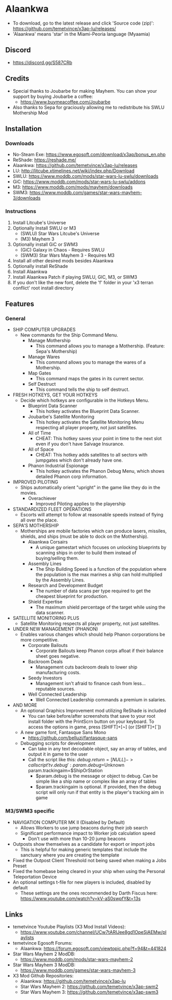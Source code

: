 # Alaankwa
* To download, go to the latest release and click 'Source code (zip)': https://github.com/temetvince/x3ap-lu/releases/
* 'Alaankwa' means 'star' in the Miami-Peoria language (Myaamia)

## Discord
* https://discord.gg/S587CRb

## Credits
* Special thanks to Joubarbe for making Mayhem. You can show your support by buying Joubarbe a coffee:
    * https://www.buymeacoffee.com/Joubarbe
* Also thanks to Sepa for graciously allowing me to redistribute his SWLU Mothership Mod

## Installation
### Downloads
* No-Steam Exe: https://www.egosoft.com/download/x3ap/bonus_en.php
* ReShade: https://reshade.me/
* Alaankwa: https://github.com/temetvince/x3ap-lu/releases
* LU: http://litcube.xtimelines.net/wiki/index.php/Download
* SWLU: https://www.moddb.com/mods/star-wars-lu-swlu/downloads
* GiC: https://www.moddb.com/mods/star-wars-lu-swlu/addons
* M3: https://www.moddb.com/mods/mayhem/downloads
* SWM3: https://www.moddb.com/games/star-wars-mayhem-3/downloads

### Instructions
1. Install Litcube's Universe
2. Optionally Install SWLU or M3
    * (SWLU) Star Wars Litcube's Universe
    * (M3) Mayhem 3
3. Optionally install GiC or SWM3
    * (GiC) Galaxy in Chaos - Requires SWLU
    * (SWM3) Star Wars Mayhem 3 - Requires M3
4. Install all other desired mods besides Alaankwa
5. Optionally install ReShade
6. Install Alaankwa
7. Install Alaankwa Patch if playing SWLU, GIC, M3, or SWM3
8. If you don't like the new font, delete the 'f' folder in your 'x3 terran conflict' root install directory

## Features
### General
* SHIP COMPUTER UPGRADES
    * New commands for the Ship Command Menu.
        * Manage Mothership
            * This command allows you to manage a Mothership. (Feature: Sepa's Mothership)
        * Manage Wares
            * This command allows you to manage the wares of a Mothership.
        * Map Gates
            * This command maps the gates in its current sector.
        * Self Destruct
            * This command tells the ship to self destruct.
* FRESH HOTKEYS, GET YOUR HOTKEYS
    * Decide which hotkeys are configurable in the Hotkeys Menu.
        * Blueprint Data Scanner 
            * This hotkey activates the Blueprint Data Scanner.
        * Joubarbe's Satellite Monitoring
            * This hotkey activates the Satellite Monitoring Menu respecting all player property, not just satellites.
        * All of Time
            * CHEAT: This hotkey saves your point in time to the next slot even if you don't have Salvage Insurance.
        * All of Space
            * CHEAT: This hotkey adds satellites to all sectors with jumpgates which don't already have one.
        * Phanon Industrial Espionage
            * This hotkey activates the Phanon Debug Menu, which shows detailed Phanon corp information.
* IMPROVED PILOTING
    * Ships automatically orient "upright" in the game like they do in the movies.
        * Overachiever
            * Improved Piloting applies to the playership
* STANDARDIZED FLEET OPERATIONS
    * Escorts will attempt to follow at reasonable speeds instead of flying all over the place.
* SEPA'S MOTHERSHIP
    * Motherships are mobile factories which can produce lasers, missiles, shields, and ships (must be able to dock on the Mothership).
        * Alaankwa Corsairs
            * A unique gamestart which focuses on unlocking blueprints by scanning ships in order to build them instead of buying/selling them.
        * Assembly Lines
            * The Ship Building Speed is a function of the population where the population is the max marines a ship can hold multiplied by the Assembly Lines.
        * Research and Development Budget
            * The number of data scans per type required to get the cheapest blueprint for production.
        * Shield Expertise
            * The maximum shield percentage of the target while using the data scanner.
* SATELLITE MONITORING PLUS
    * Satellite Monitoring respects all player property, not just satellites.
* UNDER NEW MANAGEMENT (PHANON)
    * Enables various changes which should help Phanon corporations be more competitive.
        * Corporate Bailouts
            * Corporate Bailouts keep Phanon corps afloat if their balance sheet goes negative.
        * Backroom Deals
            * Management cuts backroom deals to lower ship manufacturing costs.
        * Seedy Investors
            * Management isn't afraid to finance cash from less... reputable sources.
        * Well Connected Leadership
            * Well Connected Leadership commands a premium in salaries.
* AND MORE
    * An optional Graphics Improvement mod utilizing ReShade is included
        * You can take before/after screenshots that save to your root install folder with the PrintScrn button on your keyboard. To access the options in game, press [SHIFT]+[~] (or [SHIFT]+[`])
    * A new game font, Fantasque Sans Mono
        * https://github.com/belluzj/fantasque-sans
    * Debugging scripts for development
        * Can take in any text decodable object, say an array of tables, and output it in game to the user
        * Call the script like this: $debug.return = [NULL] -> call script 'tv.debug': param.debug=$Unknown param.trackingaim=$ShipOrStation
            * $param.debug is the message or object to debug. Can be simple like a ship name or complex like an array of tables
            * $param.trackingaim is optional. If provided, then the debug script will only run if that entity is the player's tracking aim in game

### M3/SWM3 specific
* NAVIGATION COMPUTER MK II (Disabled by Default)
    * Allows Workers to use jump beacons during their job search
    * Significant performance impact to Worker job calculation speed
        * Don't use with more than 10-20 jump beacons
* Outposts show themselves as a candidate for export or import jobs
    * This is helpful for making generic templates that include the sanctuary where you are creating the template
* Fixed the Outpost Client Threshold not being saved when making a Jobs Preset
* Fixed the homebase being cleared in your ship when using the Personal Teleportation Device
* An optional settings t-file for new players is included, disabled by default
    * These settings are the ones recommended by Darth Fiscus here: https://www.youtube.com/watch?v=kV-aS0swpfY&t=13s

## Links
* temetvince Youtube Playlists (X3 Mod Install Videos):
	* https://www.youtube.com/channel/UCw7tARIJee8gd1OpeSjAEMw/playlists
* temetvince Egosoft Forums:
    * Alaankwa: https://forum.egosoft.com/viewtopic.php?f=94&t=441824
* Star Wars Mayhem 2 ModDB:
    * https://www.moddb.com/mods/star-wars-mayhem-2
* Star Wars Mayhem 3 ModDB:
    * https://www.moddb.com/games/star-wars-mayhem-3
* X3 Mod Github Repositories:
    * Alaankwa: https://github.com/temetvince/x3ap-lu
    * Star Wars Mayhem 2: https://github.com/temetvince/x3ap-swm2
    * Star Wars Mayhem 3: https://github.com/temetvince/x3ap-swm3

